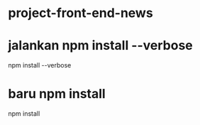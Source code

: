 # project-front-end-news

# jalankan npm install --verbose
npm install --verbose

# baru npm install
npm install
